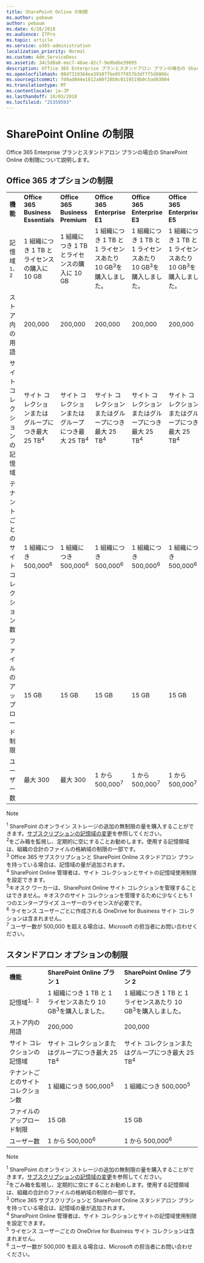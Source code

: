 ```yaml
---
title: SharePoint Online の制限
ms.author: pebaum
author: pebaum
ms.date: 6/28/2018
ms.audience: ITPro
ms.topic: article
ms.service: o365-administration
localization_priority: Normal
ms.custom: Adm_ServiceDesc
ms.assetid: 34c5d8a8-eec7-46ae-82c7-9e9bdbe39895
description: Office 365 Enterprise プランとスタンドアロン プランの場合の SharePoint Online の制限について説明します。
ms.openlocfilehash: 08d7319364ea39107fbe957f857b3df7f5d8866c
ms.sourcegitcommit: fd9ad844e1812a80f28b9c0119519b0c5ad03004
ms.translationtype: MT
ms.contentlocale: ja-JP
ms.lasthandoff: 10/03/2018
ms.locfileid: "25359593"
---
```

# <a name="sharepoint-online-limits"></a>SharePoint Online の制限

Office 365 Enterprise プランとスタンドアロン プランの場合の SharePoint Online の制限について説明します。
  
## <a name="limits-for-office-365-options"></a>Office 365 オプションの制限

||||||||
|:-----|:-----|:-----|:-----|:-----|:-----|:-----|
|**機能** <br/> |**Office 365 Business Essentials** <br/> |**Office 365 Business Premium** <br/> |**Office 365 Enterprise E1** <br/> |**Office 365 Enterprise E3** <br/> |**Office 365 Enterprise E5** <br/> |**Office 365 Enterprise F1** <br/> |
|記憶域<sup>1、2</sup> <br/> |1 組織につき 1 TB とライセンスの購入に 10 GB  <br/> |1 組織につき 1 TB とライセンスの購入に 10 GB  <br/> |1 組織につき 1 TB と 1 ライセンスあたり 10 GB<sup>3</sup>を購入しました。 <br/> |1 組織につき 1 TB と 1 ライセンスあたり 10 GB<sup>3</sup>を購入しました。 <br/> |1 組織につき 1 TB と 1 ライセンスあたり 10 GB<sup>3</sup>を購入しました。 <br/> |1 組織につき 1 TB <sup>3</sup> <br/> |
|ストア内の用語  <br/> |200,000  <br/> |200,000  <br/> |200,000  <br/> |200,000  <br/> |200,000  <br/> |200,000  <br/> |
|サイト コレクションの記憶域  <br/> |サイト コレクションまたはグループにつき最大 25 TB<sup>4</sup> <br/> |サイト コレクションまたはグループにつき最大 25 TB<sup>4</sup> <br/> |サイト コレクションまたはグループにつき最大 25 TB<sup>4</sup> <br/> |サイト コレクションまたはグループにつき最大 25 TB<sup>4</sup> <br/> |サイト コレクションまたはグループにつき最大 25 TB<sup>4</sup> <br/> |サイト コレクションまたはグループにつき最大 25 TB<sup>5</sup> <br/> |
|テナントごとのサイト コレクション数  <br/> |1 組織につき 500,000<sup>6</sup> <br/> |1 組織につき 500,000<sup>6</sup> <br/> |1 組織につき 500,000<sup>6</sup> <br/> |1 組織につき 500,000<sup>6</sup> <br/> |1 組織につき 500,000<sup>6</sup> <br/> |1 組織につき 500,000  <br/> |
|ファイルのアップロード制限  <br/> |15 GB  <br/> |15 GB  <br/> |15 GB  <br/> |15 GB  <br/> |15 GB  <br/> |15 GB  <br/> |
|ユーザー数  <br/> |最大 300  <br/> |最大 300  <br/> |1 から 500,000<sup>7</sup> <br/> |1 から 500,000<sup>7</sup> <br/> |1 から 500,000<sup>7</sup> <br/> |1 から 500,000<sup>7</sup> <br/> |
   
> [!NOTE]
> <sup>1</sup> SharePoint のオンライン ストレージの追加の無制限の量を購入することができます。[サブスクリプションの記憶域の変更](https://support.office.com/en-us/article/Change-storage-space-for-your-subscription-96EA3533-DE64-4B01-839A-C560875A662C?ui=en-US&amp;rs=en-US&amp;ad=US)を参照してください。<br/><sup>2</sup>をごみ箱を監視し、定期的に空にすることお勧めします。使用する記憶領域は、組織の合計のファイルの格納域の制限の一部です。<br/> <sup>3</sup> Office 365 サブスクリプションと SharePoint Online スタンドアロン プランを持っている場合は、記憶域の量が追加されます。<br/><sup>4</sup> SharePoint Online 管理者は、サイト コレクションとサイトの記憶域使用制限を設定できます。<br/> <sup>5</sup>キオスク ワーカーは、SharePoint Online サイト コレクションを管理することはできません。キオスクのサイト コレクションを管理するために少なくとも 1 つのエンタープライズ ユーザーのライセンスが必要です。<br/> <sup>6</sup> ライセンス ユーザーごとに作成される OneDrive for Business サイト コレクションは含まれません。<br/><sup>7</sup> ユーザー数が 500,000 を超える場合は、Microsoft の担当者にお問い合わせください。 
  
## <a name="limits-for-standalone-options"></a>スタンドアロン オプションの制限

||||
|:-----|:-----|:-----|
|**機能** <br/> |**SharePoint Online プラン 1** <br/> |**SharePoint Online プラン 2** <br/> |
|記憶域<sup>1、2</sup> <br/> |1 組織につき 1 TB と 1 ライセンスあたり 10 GB<sup>3</sup>を購入しました。 <br/> |1 組織につき 1 TB と 1 ライセンスあたり 10 GB<sup>3</sup>を購入しました。 <br/> |
|ストア内の用語  <br/> |200,000  <br/> |200,000  <br/> |
|サイト コレクションの記憶域  <br/> |サイト コレクションまたはグループにつき最大 25 TB<sup>4</sup> <br/> |サイト コレクションまたはグループにつき最大 25 TB<sup>4</sup> <br/> |
|テナントごとのサイト コレクション数  <br/> |1 組織につき 500,000<sup>5</sup> <br/> |1 組織につき 500,000<sup>5</sup> <br/> |
|ファイルのアップロード制限  <br/> |15 GB  <br/> |15 GB  <br/> |
|ユーザー数  <br/> |1 から 500,000<sup>6</sup> <br/> |1 から 500,000<sup>6</sup> <br/> |
   
> [!NOTE]
> <sup>1</sup> SharePoint のオンライン ストレージの追加の無制限の量を購入することができます。[サブスクリプションの記憶域の変更](https://support.office.com/en-us/article/Change-storage-space-for-your-subscription-96EA3533-DE64-4B01-839A-C560875A662C?ui=en-US&amp;rs=en-US&amp;ad=US)を参照してください。<br/> <sup>2</sup>をごみ箱を監視し、定期的に空にすることお勧めします。使用する記憶領域は、組織の合計のファイルの格納域の制限の一部です。<br/><sup>3</sup> Office 365 サブスクリプションと SharePoint Online スタンドアロン プランを持っている場合は、記憶域の量が追加されます。<br/><sup>4</sup> SharePoint Online 管理者は、サイト コレクションとサイトの記憶域使用制限を設定できます。<br/><sup>5</sup> ライセンス ユーザーごとの OneDrive for Business サイト コレクションは含まれません。<br/><sup>6</sup> ユーザー数が 500,000 を超える場合は、Microsoft の担当者にお問い合わせください。 
  

